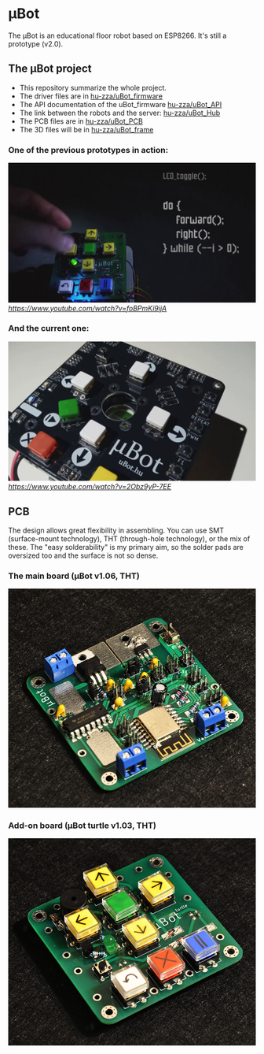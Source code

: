 # μBot

The μBot is an educational floor robot based on ESP8266. It's still a prototype (v2.0).
  
  
## The μBot project

  - This repository summarize the whole project.
  - The driver files are in [hu-zza/uBot_firmware](https://github.com/hu-zza/uBot_firmware)
  - The API documentation of the uBot_firmware [hu-zza/uBot_API](https://github.com/hu-zza/uBot_API)
  - The link between the robots and the server: [hu-zza/uBot_Hub](https://github.com/hu-zza/uBot_Hub)
  - The PCB files are in [hu-zza/uBot_PCB](https://github.com/hu-zza/uBot_PCB)
  - The 3D files will be in [hu-zza/uBot_frame](https://github.com/hu-zza/uBot_frame)
  
### One of the previous prototypes in action:
[![Loop function - μBot educational floor robot](https://raw.githubusercontent.com/hu-zza/uBot/main/media/uBot_loop_v1.06.jpg)](https://www.youtube.com/watch?v=foBPmKi9ijA)
*https://www.youtube.com/watch?v=foBPmKi9ijA*
  
  
### And the current one:
[![If You're Happy... :-) - μBot educational floor robot](https://raw.githubusercontent.com/hu-zza/uBot/main/media/uBot_happy_v2.0.jpeg)](https://www.youtube.com/watch?v=2Obz9yP-7EE)
*https://www.youtube.com/watch?v=2Obz9yP-7EE*



## PCB

The design allows great flexibility in assembling. You can use SMT (surface-mount technology), THT (through-hole technology), or the mix of these. The "easy solderability" is my primary aim, so the solder pads are oversized too and the surface is not so dense.



### The main board (μBot v1.06, THT) 

![Main board - μBot educational floor robot](https://raw.githubusercontent.com/hu-zza/uBot/main/media/uBot_v1.06_w.jpg)


### Add-on board (μBot turtle v1.03, THT) 

![μBot turtle - μBot educational floor robot](https://raw.githubusercontent.com/hu-zza/uBot/main/media/uBot_turtle_v1.03_w.jpg)
